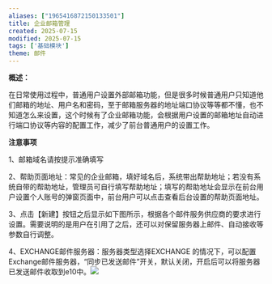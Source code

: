 ```yaml
---
aliases: ["1965416872150133501"]
title: 企业邮箱管理
created: 2025-07-15
modified: 2025-07-15
tags: ['基础模块']
theme: 邮件
---
```


**概述：**

在日常使用过程中，普通用户设置外部邮箱功能，但是很多时候普通用户只知道他们邮箱的地址、用户名和密码，至于邮箱服务器的地址端口协议等等都不懂，也不知道怎么来设置，这个时候有了企业邮箱功能，会根据用户设置的邮箱地址自动进行端口协议等内容的配置工作，减少了前台普通用户的设置工作。

**注意事项**

1、邮箱域名请按提示准确填写

2、帮助页面地址：常见的企业邮箱，填好域名后，系统带出帮助地址；若没有系统自带的帮助地址，管理员可自行填写帮助地址；填写的帮助地址会显示在前台用户设置个人账号的弹窗页面中，前台用户可以点击查看后台设置的帮助页面地址。

3、点击【新建】按钮之后显示如下图所示，根据各个邮件服务供应商的要求进行设置。需要说明的是用户在引用了之后，还可以对保留服务器上邮件、自动接收等参数自行调整。

4、EXCHANGE邮件服务器：服务器类型选择EXCHANGE 的情况下，可以配置Exchange邮件服务器，“同步已发送邮件”开关，默认关闭，开启后可以将服务器已发送邮件收取到e10中。![](https://myhelpdoc.oss-cn-heyuan.aliyuncs.com/mdimages/d3880f3184101502a7251c8145a65a0f.jpg)